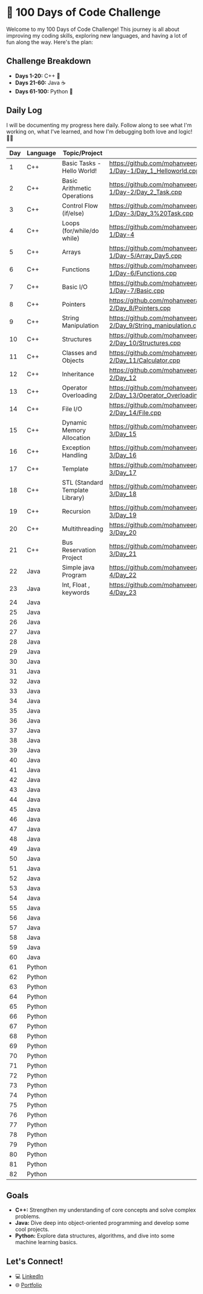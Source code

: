 # 🚀 100 Days of Code Challenge  
             
Welcome to my 100 Days of Code Challenge! This journey is all about improving my coding skills, exploring new languages, and having a lot of fun along the way. Here's the plan:

## Challenge Breakdown 
- **Days 1-20:** C++ 🌟  
- **Days 21-60:** Java ☕ 
- **Days 61-100:** Python 🐍  
  
## Daily Log
I will be documenting my progress here daily. Follow along to see what I'm working on, what I've learned, and how I'm debugging both love and logic! 💖😄

| Day | Language |       Topic/Project              | Link to Code |
|-----|----------|----------------------------------|--------------|
| 1   | C++      | Basic Tasks - Hello World!        | https://github.com/mohanveeramanikantak/100DaysofChallenge/blob/main/Week-1/Day-1/Day_1_Helloworld.cpp              |
| 2   | C++      | Basic Arithmetic Operations       | https://github.com/mohanveeramanikantak/100DaysofChallenge/blob/main/Week-1/Day-2/Day_2_Task.cpp                    |
| 3   | C++      | Control Flow (if/else)            | https://github.com/mohanveeramanikantak/100DaysofChallenge/blob/main/Week-1/Day-3/Day_3%20Task.cpp                  |
| 4   | C++      | Loops (for/while/do while)        | https://github.com/mohanveeramanikantak/100DaysofChallenge/tree/main/Week-1/Day-4                                   |
| 5   | C++      | Arrays                            | https://github.com/mohanveeramanikantak/100DaysofChallenge/blob/main/Week-1/Day-5/Array_Day5.cpp                    |
| 6   | C++      | Functions                         | https://github.com/mohanveeramanikantak/100DaysofChallenge/blob/main/Week-1/Day-6/Functions.cpp                     |
| 7   | C++      | Basic I/O                         | https://github.com/mohanveeramanikantak/100DaysofChallenge/blob/main/Week-1/Day-7/Basic.cpp                         |
| 8   | C++      | Pointers                          | https://github.com/mohanveeramanikantak/100DaysofChallenge/blob/main/Week-2/Day_8/Pointers.cpp                      |
| 9   | C++      | String Manipulation               | https://github.com/mohanveeramanikantak/100DaysofChallenge/blob/main/Week-2/Day_9/String_manipulation.cpp           |
| 10  | C++      | Structures                        | https://github.com/mohanveeramanikantak/100DaysofChallenge/blob/main/Week-2/Day_10/Structures.cpp                   |
| 11  | C++      | Classes and Objects               | https://github.com/mohanveeramanikantak/100DaysofChallenge/blob/main/Week-2/Day_11/Calculator.cpp                   |
| 12  | C++      | Inheritance                       | https://github.com/mohanveeramanikantak/100DaysofChallenge/tree/main/Week-2/Day_12                                  |
| 13  | C++      | Operator Overloading              | https://github.com/mohanveeramanikantak/100DaysofChallenge/blob/main/Week-2/Day_13/Operator_Overloading.cpp         |
| 14  | C++      | File I/O                          | https://github.com/mohanveeramanikantak/100DaysofChallenge/blob/main/Week-2/Day_14/File.cpp                         |
| 15  | C++      | Dynamic Memory Allocation         | https://github.com/mohanveeramanikantak/100DaysofChallenge/tree/main/Week-3/Day_15                                  |
| 16  | C++      | Exception Handling                | https://github.com/mohanveeramanikantak/100DaysofChallenge/tree/main/Week-3/Day_16                                  |
| 17  | C++      | Template                          | https://github.com/mohanveeramanikantak/100DaysofChallenge/tree/main/Week-3/Day_17                                  |
| 18  | C++      | STL (Standard Template Library)   | https://github.com/mohanveeramanikantak/100DaysofChallenge/tree/main/Week-3/Day_18                                  |
| 19  | C++      | Recursion                         | https://github.com/mohanveeramanikantak/100DaysofChallenge/tree/main/Week-3/Day_19                                  |
| 20  | C++      | Multithreading                    | https://github.com/mohanveeramanikantak/100DaysofChallenge/tree/main/Week-3/Day_20                                  |
| 21  | C++      | Bus Reservation Project           | https://github.com/mohanveeramanikantak/100DaysofChallenge/tree/main/Week-3/Day_21                                  |
| 22  | Java     | Simple java Program               | https://github.com/mohanveeramanikantak/100DaysofChallenge/tree/main/Week-4/Day_22                                  |
| 23  | Java     | Int, Float , keywords             | https://github.com/mohanveeramanikantak/100DaysofChallenge/tree/main/Week-4/Day_23                                  |
| 24  | Java     |                                   |              |
| 25  | Java     |                                   |              |
| 26  | Java     |                                   |              |
| 27  | Java     |                                   |              |
| 28  | Java     |                                   |              |
| 29  | Java     |                                   |              |
| 30  | Java     |                                   |              |
| 31  | Java     |                                   |              |
| 32  | Java     |                                   |              |
| 33  | Java     |                                   |              |
| 34  | Java     |                                   |              |
| 35  | Java     |                                   |              |
| 36  | Java     |                                   |              |
| 37  | Java     |                                   |              |
| 38  | Java     |                            |              |
| 39  | Java     |                            |              |
| 40  | Java     |                            |              |
| 41  | Java     |                            |              |
| 42  | Java     |                            |              |
| 43  | Java     |                            |              |
| 44  | Java     |                            |              |
| 45  | Java     |                            |              |
| 46  | Java     |                            |              |
| 47  | Java     |                            |              |
| 48  | Java     |                            |              |
| 49  | Java     |                            |              |
| 50  | Java     |                            |              |
| 51  | Java     |                            |              |
| 52  | Java     |                            |              |
| 53  | Java     |                            |              |
| 54  | Java     |                            |              |
| 55  | Java     |                            |              |
| 56  | Java     |                            |              |
| 57  | Java     |                            |              |
| 58  | Java     |                            |              |
| 59  | Java     |                            |              |
| 60  | Java     |                            |              |
| 61  | Python   |                            |              |
| 62  | Python   |                            |              |
| 63  | Python   |                            |              |
| 64  | Python   |                            |              |
| 65  | Python   |                            |              |
| 66  | Python   |                            |              |
| 67  | Python   |                            |              |
| 68  | Python   |                            |              |
| 69  | Python   |                            |              |
| 70  | Python   |                            |              |
| 71  | Python   |                            |              |
| 72  | Python   |                            |              |
| 73  | Python   |                            |              |
| 74  | Python   |                            |              |
| 75  | Python   |                            |              |
| 76  | Python   |                            |              |
| 77  | Python   |                            |              |
| 78  | Python   |                            |              |
| 79  | Python   |                            |              |
| 80  | Python   |                            |              |
| 81  | Python   |                            |              |
| 82  | Python   |                            |              |
## Goals
- **C++:** Strengthen my understanding of core concepts and solve complex problems.
- **Java:** Dive deep into object-oriented programming and develop some cool projects.
- **Python:** Explore data structures, algorithms, and dive into some machine learning basics.

## Let's Connect!
- 💻 [LinkedIn](https://www.linkedin.com/in/kalepu-mohan-veera-manikanta-52546125a/)
- 🌐 [Portfolio](https://mohanveeramanikantak.github.io/Personal-Portfolio.io/)

